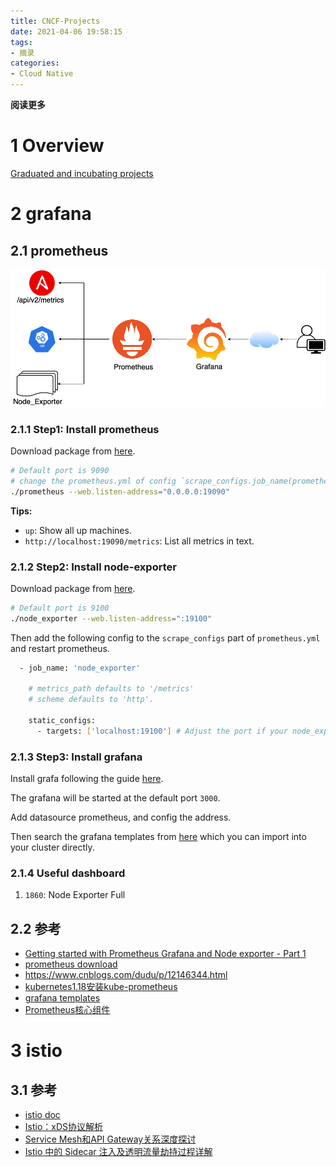 ```yaml
---
title: CNCF-Projects
date: 2021-04-06 19:58:15
tags: 
- 摘录
categories: 
- Cloud Native
---
```


**阅读更多**

<!--more-->

# 1 Overview

[Graduated and incubating projects](https://www.cncf.io/projects/)

# 2 grafana 

## 2.1 prometheus

![grafana-prometheus-node_exporter-architecture](/images/CNCF-Projects/grafana-prometheus-node_exporter-architecture.webp)

### 2.1.1 Step1: Install prometheus

Download package from [here](https://prometheus.io/download/).

```sh
# Default port is 9090
# change the prometheus.yml of config `scrape_configs.job_name(prometheus).static_configs.targets` to 19090
./prometheus --web.listen-address="0.0.0.0:19090"
```

**Tips:**

* `up`: Show all up machines.
* `http://localhost:19090/metrics`: List all metrics in text.

### 2.1.2 Step2: Install node-exporter

Download package from [here](https://prometheus.io/download/).

```sh
# Default port is 9100
./node_exporter --web.listen-address=":19100"
```

Then add the following config to the `scrape_configs` part of `prometheus.yml` and restart prometheus.

```sh
  - job_name: 'node_exporter'

    # metrics_path defaults to '/metrics'
    # scheme defaults to 'http'.

    static_configs:
      - targets: ['localhost:19100'] # Adjust the port if your node_exporter listens on a different one.
```

### 2.1.3 Step3: Install grafana

Install grafa following the guide [here](https://grafana.com/grafana/download?pg=get&plcmt=selfmanaged-box1-cta1).

The grafana will be started at the default port `3000`.

Add datasource prometheus, and config the address.

Then search the grafana templates from [here](https://grafana.com/grafana/dashboards) which you can import into your cluster directly.

### 2.1.4 Useful dashboard

1. `1860`: Node Exporter Full

## 2.2 参考

* [Getting started with Prometheus Grafana and Node exporter - Part 1](https://www.youtube.com/watch?v=peH95b16hNI&list=PLm6CFQTqBnAkUzE2efK-4R9QiwQ1koTAB&index=3&t=223s)
* [prometheus download](https://prometheus.io/download/)
* https://www.cnblogs.com/dudu/p/12146344.html
* [kubernetes1.18安装kube-prometheus](https://blog.csdn.net/guoxiaobo2010/article/details/106532357/)
* [grafana templates](https://grafana.com/grafana/dashboards)
* [Prometheus核心组件](https://yunlzheng.gitbook.io/prometheus-book/parti-prometheus-ji-chu/quickstart/prometheus-arch)

# 3 istio 

## 3.1 参考

* [istio doc](https://istio.io/latest/docs/)
* [Istio：xDS协议解析](https://blog.csdn.net/fly910905/article/details/104036296)
* [Service Mesh和API Gateway关系深度探讨](https://www.servicemesher.com/blog/service-mesh-and-api-gateway/)
* [Istio 中的 Sidecar 注入及透明流量劫持过程详解](https://www.servicemesher.com/blog/sidecar-injection-iptables-and-traffic-routing/)
